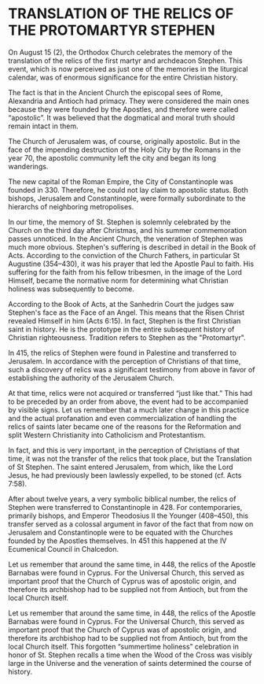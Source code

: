 # TRANSLATION OF THE RELICS OF THE PROTOMARTYR STEPHEN

On August 15 (2), the Orthodox Church celebrates the memory of the translation of the relics of the first martyr and archdeacon Stephen. This event, which is now perceived as just one of the memories in the liturgical calendar, was of enormous significance for the entire Christian history.

The fact is that in the Ancient Church the episcopal sees of Rome, Alexandria and Antioch had primacy. They were considered the main ones because they were founded by the Apostles, and therefore were called “apostolic”. It was believed that the dogmatical and moral truth should remain intact in them.

The Church of Jerusalem was, of course, originally apostolic. But in the face of the impending destruction of the Holy City by the Romans in the year 70, the apostolic community left the city and began its long wanderings.

The new capital of the Roman Empire, the City of Constantinople was founded in 330. Therefore, he could not lay claim to apostolic status. Both bishops, Jerusalem and Constantinople, were formally subordinate to the hierarchs of neighboring metropolises.

In our time, the memory of St. Stephen is solemnly celebrated by the Church on the third day after Christmas, and his summer commemoration passes unnoticed. In the Ancient Church, the veneration of Stephen was much more obvious. Stephen's suffering is described in detail in the Book of Acts. According to the conviction of the Church Fathers, in particular St Augustine (354–430), it was his prayer that led the Apostle Paul to faith. His suffering for the faith from his fellow tribesmen, in the image of the Lord Himself, became the normative norm for determining what Christian holiness was subsequently to become.

According to the Book of Acts, at the Sanhedrin Court the judges saw Stephen's face as the Face of an Angel. This means that the Risen Christ revealed Himself in him (Acts 6:15). In fact, Stephen is the first Christian saint in history. He is the prototype in the entire subsequent history of Christian righteousness. Tradition refers to Stephen as the "Protomartyr".

In 415, the relics of Stephen were found in Palestine and transferred to Jerusalem. In accordance with the perception of Christians of that time, such a discovery of relics was a significant testimony from above in favor of establishing the authority of the Jerusalem Church.

At that time, relics were not acquired or transferred “just like that.” This had to be preceded by an order from above, the event had to be accompanied by visible signs. Let us remember that a much later change in this practice and the actual profanation and even commercialization of handling the relics of saints later became one of the reasons for the Reformation and split Western Christianity into Catholicism and Protestantism.

In fact, and this is very important, in the perception of Christians of that time, it was not the transfer of the relics that took place, but the Translation of St Stephen. The saint entered Jerusalem, from which, like the Lord Jesus, he had previously been lawlessly expelled, to be stoned (cf. Acts 7:58).

After about twelve years, a very symbolic biblical number, the relics of Stephen were transferred to Constantinople in 428. For contemporaries, primarily bishops, and Emperor Theodosius II the Younger (408–450), this transfer served as a colossal argument in favor of the fact that from now on Jerusalem and Constantinople were to be equated with the Churches founded by the Apostles themselves. In 451 this happened at the IV Ecumenical Council in Chalcedon.

Let us remember that around the same time, in 448, the relics of the Apostle Barnabas were found in Cyprus. For the Universal Church, this served as important proof that the Church of Cyprus was of apostolic origin, and therefore its archbishop had to be supplied not from Antioch, but from the local Church itself.

Let us remember that around the same time, in 448, the relics of the Apostle Barnabas were found in Cyprus. For the Universal Church, this served as important proof that the Church of Cyprus was of apostolic origin, and therefore its archbishop had to be supplied not from Antioch, but from the local Church itself. This forgotten “summertime holiness” celebration in honor of St. Stephen recalls a time when the Wood of the Cross was visibly large in the Universe and the veneration of saints determined the course of history.
